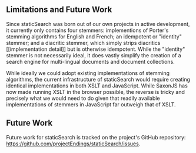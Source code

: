 ## Limitations and Future Work

Since staticSearch was born out of our own projects in active development, it currently only contains four stemmers: implementions of Porter's stemming algorithms for English and French; an idempotent or "identity" stemmer; and a diacritic stemmer, which simply strips diacritics [[implementation detail]] but is otherwise idempotent. While the "identity" stemmer is not necessarily ideal, it does vastly simplify the creation of a search engine for multi-lingual documents and document collections.  

While ideally we could adopt existing implementations of stemming algorithms, the current infrastructure of staticSearch would require creating  identical implementations in both XSLT and JavaScript. While SaxonJS has now made running XSLT in the browser possible, the reverse is tricky and precisely what we would need to do given that  readily available implementations of stemmers in JavaScript far outweigh that of XSLT. 

## Future Work

Future work for staticSearch is tracked on the project's GitHub repository: https://github.com/projectEndings/staticSearch/issues. 

